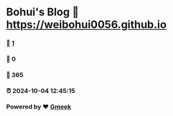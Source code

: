 # Bohui's Blog :link: https://weibohui0056.github.io 
### :page_facing_up: [1](https://weibohui0056.github.io/tag.html) 
### :speech_balloon: 0 
### :hibiscus: 365 
### :alarm_clock: 2024-10-04 12:45:15 
### Powered by :heart: [Gmeek](https://github.com/Meekdai/Gmeek)
